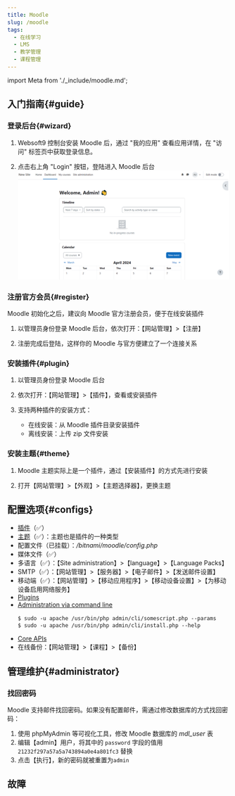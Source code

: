 ```yaml
---
title: Moodle
slug: /moodle
tags:
  - 在线学习
  - LMS
  - 教学管理
  - 课程管理
---
```


import Meta from './_include/moodle.md';

<Meta name="meta" />

## 入门指南{#guide}

### 登录后台{#wizard}

1. Websoft9 控制台安装 Moodle 后，通过 "我的应用" 查看应用详情，在 "访问" 标签页中获取登录信息。  

2. 点击右上角 "Login" 按钮，登陆进入 Moodle 后台
   ![](./assets/moodle-backend-websoft9.png)

### 注册官方会员{#register}

Moodle 初始化之后，建议向 Moodle 官方注册会员，便于在线安装插件

1. 以管理员身份登录 Moodle 后台，依次打开：【网站管理】>【注册】

3. 注册完成后登陆，这样你的 Moodle 与官方便建立了一个连接关系


### 安装插件{#plugin}

1. 以管理员身份登录 Moodle 后台

2. 依次打开：【网站管理】>【插件】，查看或安装插件

3. 支持两种插件的安装方式：
   
   - 在线安装：从 Moodle 插件目录安装插件
   - 离线安装：上传 zip 文件安装

### 安装主题{#theme}

1. Moodle 主题实际上是一个插件，通过【安装插件】的方式先进行安装

2. 打开【网站管理】>【外观】>【主题选择器】，更换主题


## 配置选项{#configs}

- [插件](https://moodle.org/plugins/)（✅）
- [主题](https://moodle.org/plugins/)（✅）：主题也是插件的一种类型
- 配置文件（已挂载）：*/bitnami/moodle/config.php*
- 媒体文件（✅）
- 多语言（✅）：【Site administration】>【language】>【Language Packs】
- SMTP（✅）：【网站管理】>【服务器】>【电子邮件】>【发送邮件设置】
- 移动端（✅）：【网站管理】>【移动应用程序】>【移动设备设置】>【为移动设备启用网络服务】
- [Plugins](https://docs.moodle.org/37/en/Installing_plugins)
- [Administration via command line](https://docs.moodle.org/311/en/Administration_via_command_line)
    ```
    $ sudo -u apache /usr/bin/php admin/cli/somescript.php --params
    $ sudo -u apache /usr/bin/php admin/cli/install.php --help
    ```
- [Core APIs](https://docs.moodle.org/dev/Core_APIs)
- 在线备份：【网站管理】>【课程】>【备份】

## 管理维护{#administrator}

### 找回密码

Moodle 支持邮件找回密码。如果没有配置邮件，需通过修改数据库的方式找回密码：

1. 使用 phpMyAdmin 等可视化工具，修改 Moodle 数据库的 *mdl_user* 表
2. 编辑【admin】用户，将其中的 `password` 字段的值用 `21232f297a57a5a743894a0e4a801fc3` 替换
3. 点击【执行】，新的密码就被重置为`admin`

## 故障